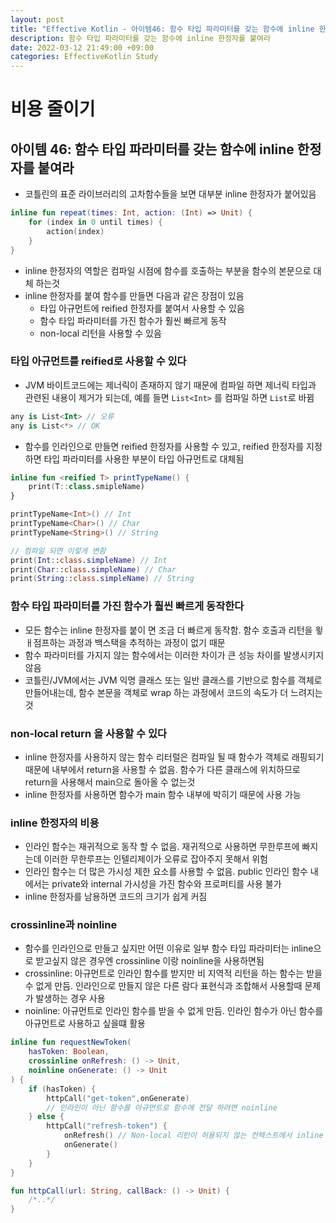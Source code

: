 ```yaml
---
layout: post
title: "Effective Kotlin - 아이템46: 함수 타입 파라미터를 갖는 함수에 inline 한정자를 붙여라"
description: 함수 타입 파라미터를 갖는 함수에 inline 한정자를 붙여라
date: 2022-03-12 21:49:00 +09:00
categories: EffectiveKotlin Study
---
```



# 비용 줄이기

## 아이템 46: 함수 타입 파라미터를 갖는 함수에 inline 한정자를 붙여라

- 코틀린의 표준 라이브러리의 고차함수들을 보면 대부분 inline 한정자가 붙어있음

```kotlin
inline fun repeat(times: Int, action: (Int) => Unit) {
    for (index in 0 until times) {
        action(index)
    }
}
```

- inline 한정자의 역할은 컴파일 시점에 함수를 호출하는 부분을 함수의 본문으로 대체 하는것
- inline 한정자를 붙여 함수를 만들면 다음과 같은 장점이 있음
    * 타입 아규먼트에 reified 한정자를 붙여서 사용할 수 있음
    * 함수 타입 파라미터를 가진 함수가 훨씬 빠르게 동작
    * non-local 리턴을 사용할 수 있음

### 타입 아규먼트를 reified로 사용할 수 있다
- JVM 바이트코드에는 제너릭이 존재하지 않기 때문에 컴파일 하면 제너릭 타입과 관련된 내용이 제거가 되는데, 예를 들면 ```List<Int>``` 를 컴파일 하면 ```List```로 바뀜

```kotlin
any is List<Int> // 오류
any is List<*> // OK
```

- 함수를 인라인으로 만들면 reified 한정자를 사용할 수 있고, reified 한정자를 지정하면 타입 파라미터를 사용한 부분이 타입 아규먼트로 대체됨

```kotlin
inline fun <reified T> printTypeName() {
    print(T::class.smipleName)
}

printTypeName<Int>() // Int
printTypeName<Char>() // Char
printTypeName<String>() // String

// 컴파일 되면 이렇게 변함
print(Int::class.simpleName) // Int
print(Char::class.simpleName) // Char
print(String::class.simpleName) // String
```

### 함수 타입 파라미터를 가진 함수가 훨씬 빠르게 동작한다
- 모든 함수는 inline 한정자를 붙이 면 조금 더 빠르게 동작함. 함수 호출과 리턴을 윟 ㅐ점프하는 과정과 백스택을 추적하는 과정이 없기 때문
- 함수 파라미터를 가지지 않는 함수에서는 이러한 차이가 큰 성능 차이를 발생시키지 않음
- 코틀린/JVM에서는 JVM 익명 클래스 또는 일반 클래스를 기반으로 함수를 객체로 만들어내는데, 함수 본문을 객체로 wrap 하는 과정에서 코드의 속도가 더 느려지는것

### non-local return 을 사용할 수 있다
- inline 한정자를 사용하지 않는 함수 리터럴은 컴파일 될 때 함수가 객체로 래핑되기 때문에 내부에서 return을 사용할 수 없음. 함수가 다른 클래스에 위치하므로 return을 사용해서 main으로 돌아올 수 없는것
- inline 한정자를 사용하면 함수가 main 함수 내부에 박히기 때문에 사용 가능

### inline 한정자의 비용
- 인라인 함수는 재귀적으로 동작 할 수 없음. 재귀적으로 사용하면 무한루프에 빠지는데 이러한 무한루프는 인텔리제이가 오류로 잡아주지 못해서 위험
- 인라인 함수는 더 많은 가시성 제한 요소를 사용할 수 없음. public 인라인 함수 내에서는 private와 internal 가시성을 가진 함수와 프로퍼티를 사용 불가
- inline 한정자를 남용하면 코드의 크기가 쉽게 커짐

### crossinline과 noinline
- 함수를 인라인으로 만들고 싶지만 어떤 이유로 일부 함수 타입 파라미터는 inline으로 받고싶지 않은 경우엔 crossinline 이랑 noinline을 사용하면됨
- crossinline: 아규먼트로 인라인 함수를 받지만 비 지역적 리턴을 하는 함수는 받을수 없게 만듬. 인라인으로 만들지 않은 다른 람다 표현식과 조합해서 사용할때 문제가 발생하는 경우 사용
- noinline: 아규먼트로 인라인 함수를 받을 수 없게 만듬. 인라인 함수가 아닌 함수를 아규먼트로 사용하고 싶을떄 활용

```kotlin
inline fun requestNewToken(
    hasToken: Boolean,
    crossinline onRefresh: () -> Unit,
    noinline onGenerate: () -> Unit
) {
    if (hasToken) {
        httpCall("get-token",onGenerate)
        // 인라인이 아닌 함수를 아규먼트로 함수에 전달 하려면 noinline
    } else {
        httpCall("refresh-token") {
            onRefresh() // Non-local 리턴이 허용되지 않는 컨텍스트에서 inline 함수를 사용하고 싶다면 crossinline
            onGenerate()
        }
    }
}

fun httpCall(url: String, callBack: () -> Unit) {
    /*..*/
}
```

